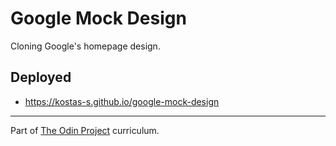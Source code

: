 # Google Mock Design
Cloning Google's homepage design.

## Deployed
* https://kostas-s.github.io/google-mock-design

---------
Part of [The Odin Project](https://www.theodinproject.com/) curriculum.
